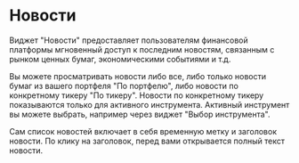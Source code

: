 # Новости

Виджет "Новости" предоставляет пользователям финансовой платформы мгновенный доступ к последним новостям, связанным с рынком ценных бумаг, экономическими событиями и т.д.&#x20;

Вы можете просматривать новости либо все, либо только новости бумаг из вашего портфеля "По портфелю", либо новости по конкретному тикеру "По тикеру". Новости по конкретному тикеру показываются только для активного инструмента. Активный инструмент вы можете выбрать, например через виджет "Выбор инструмента".

Сам список новостей включает в себя временную метку и заголовок новости. По клику на заголовок, перед вами открывается полный текст новости.
